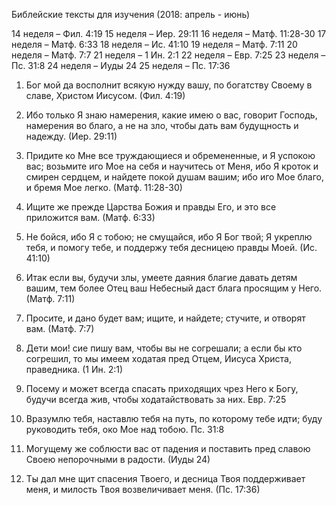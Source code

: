 Библейские тексты для изучения (2018: апрель - июнь)

14 неделя – Фил. 4:19
15 неделя – Иер. 29:11
16 неделя – Матф. 11:28-30
17 неделя – Матф. 6:33
18 неделя – Ис. 41:10
19 неделя – Матф. 7:11
20 неделя – Матф. 7:7
21 неделя – 1 Ин. 2:1
22 неделя – Евр. 7:25
23 неделя – Пс. 31:8
24 неделя – Иуды 24
25 неделя – Пс. 17:36

1. Бог мой да восполнит всякую нужду вашу, по богатству Своему в славе, Христом Иисусом. (Фил. 4:19)

2. Ибо только Я знаю намерения, какие имею о вас, говорит Господь, намерения во благо, а не на зло, чтобы дать вам будущность и надежду. (Иер. 29:11)

3. Придите ко Мне все труждающиеся и обремененные, и Я успокою вас; возьмите иго Мое на себя и научитесь от Меня, ибо Я кроток и смирен сердцем, и найдете покой душам вашим; ибо иго Мое благо, и бремя Мое легко. (Матф. 11:28-30)

4. Ищите же прежде Царства Божия и правды Его, и это все приложится вам. (Матф. 6:33)

5. Не бойся, ибо Я с тобою; не смущайся, ибо Я Бог твой; Я укреплю тебя, и помогу тебе, и поддержу тебя десницею правды Моей. (Ис. 41:10)

6. Итак если вы, будучи злы, умеете даяния благие давать детям вашим, тем более Отец ваш Небесный даст блага просящим у Него. (Матф. 7:11)

7. Просите, и дано будет вам; ищите, и найдете; стучите, и отворят вам. (Матф. 7:7)

8. Дети мои! сие пишу вам, чтобы вы не согрешали; а если бы кто согрешил, то мы имеем ходатая пред Отцем, Иисуса Христа, праведника. (1 Ин. 2:1)

9. Посему и может всегда спасать приходящих чрез Него к Богу, будучи всегда жив, чтобы ходатайствовать за них. Евр. 7:25

10. Вразумлю тебя, наставлю тебя на путь, по которому тебе идти; буду руководить тебя, око Мое
над тобою. Пс. 31:8

11. Могущему же соблюсти вас от падения и поставить пред славою Своею непорочными в
радости. (Иуды 24)

12. Ты дал мне щит спасения Твоего, и десница Твоя поддерживает меня, и милость Твоя
возвеличивает меня. (Пс. 17:36)